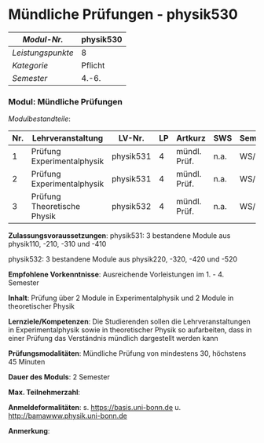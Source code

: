 # Mündliche Prüfungen - physik530

| *Modul-Nr.* | physik530 |
|---|---|
| *Leistungspunkte* | 8 |
| *Kategorie* | Pflicht |
| *Semester* | 4.-6. |


### Modul: Mündliche Prüfungen

*Modulbestandteile*:

|Nr.|Lehrveranstaltung|LV-Nr.|LP|Artkurz|SWS|Semester|
|---|---|---|---|---|---|---|
|1|Prüfung Experimentalphysik|physik531|4|mündl. Prüf.|n.a.|WS/SS|
|2|Prüfung Experimentalphysik|physik531|4|mündl. Prüf.|n.a.|WS/SS|
|3|Prüfung Theoretische Physik|physik532|4|mündl. Prüf.|n.a.|WS/SS|


**Zulassungsvoraussetzungen**:
physik531: 3 bestandene Module aus physik110, -210, -310 und -410

physik532: 3 bestandene Module aus physik220, -320, -420 und -520

**Empfohlene Vorkenntnisse**:
Ausreichende Vorleistungen im 1. - 4. Semester

**Inhalt**:
Prüfung über 2 Module in Experimentalphysik und 2 Module in theoretischer Physik

**Lernziele/Kompetenzen**:
Die Studierenden sollen die Lehrveranstaltungen in Experimentalphysik sowie in theoretischer Physik so aufarbeiten, dass in einer Prüfung das Verständnis mündlich dargestellt werden kann

**Prüfungsmodalitäten**:
Mündliche Prüfung von mindestens 30, höchstens 45 Minuten

**Dauer des Moduls**:
2 Semester

**Max. Teilnehmerzahl**:


**Anmeldeformalitäten**:
s. https://basis.uni-bonn.de u. http://bamawww.physik.uni-bonn.de

**Anmerkung**:



